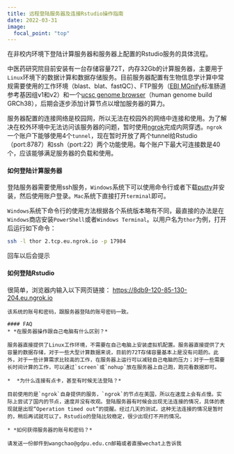 ```yaml
---
title: 远程登陆服务器及连接Rstudio操作指南
date: 2022-03-31
image:
  focal_point: "top"
---
```


在非校内环境下登陆计算服务器和服务器上配置的Rstudio服务的具体流程。
<!--more-->


中医药研究院目前安装有一台存储容量72T，内存32Gb的计算服务器，主要用于`Linux`环境下的数据计算和数据存储服务。目前服务器配置有生物信息学计算中常规需要使用的工作环境（blast、blat、fastQC）、FTP服务（[EBI MGnify](https://www.ebi.ac.uk/metagenomics/)标准肠道参考基因组v1和v2）和一个[ucsc genome browser](http://www.genome.ucsc.edu/)（human genome build GRCh38），后期会逐步添加计算节点以增加服务器的算力。

服务器配置的连接网络是校园网，所以无法在校园外的网络中连接和使用。为了解决在校外环境中无法访问该服务器的问题，暂时使用[ngrok](https://ngrok.com/)完成内网穿透。`ngrok`一个账户下能够使用4个`tunnel`，现在暂时开放了两个tunnel给Rstudio（port:8787）和ssh（port:22）两个功能使用。每个账户下最大可连接数是40个，应该能够满足服务器的负载和使用。

#### 如何登陆计算服务器
登陆服务器需要使用ssh服务，`Windows`系统下可以使用命令行或者下载[putty](https://www.chiark.greenend.org.uk/~sgtatham/putty/)并安装，然后使用账户登录。`Mac`系统下直接打开`terminal`即可。

`Windows`系统下命令行的使用方法根据各个系统版本略有不同，最直接的办法是在`Windows`商店安装`PowerShell`或者`Windows Terminal`。以用户名为`thor`为例，打开后运行如下命令：
```bash
ssh -l thor 2.tcp.eu.ngrok.io -p 17984
```

回车以后会提示

#### 如何登陆Rstudio
很简单，浏览器内输入以下网页链接：
https://8db9-120-85-130-204.eu.ngrok.io
```
该系统的账号和密码，跟服务器登陆的账号密码一致。

#### FAQ
* *在服务器操作跟自己电脑有什么区别？*

服务器直接提供了Linux工作环境，不需要在自己电脑上安装虚拟机配置。服务器直接提供了大容量的数据存储，对于一些大型计算数据来说，目前的72T存储容量基本上是没有问题的。此外，对于一些计算需求比较高的工作，在服务器上运行可以减轻自己电脑的压力；对于一些需要长时间计算的工作，可以通过`screen`或`nohup`放在服务器上自己跑，跑完看数据即可。

*  *为什么连接有点卡，甚至有时候无法登陆？*

目前使用的是`ngrok`自身提供的服务，`ngrok`的节点在美国，所以在速度上会有点慢。实际上尝试了国内的节点，速度并没有改观。登陆服务器有时候会出现无法连接的情况，具体的表现就是出现“Operation timed out”的提醒。经过几天的测试，这种无法连接的情况是暂时的，稍后再试就可以了。Rstudio的登陆比较稳定，很少出现打不开的情况。

* *如何获得服务器的账号和密码？*

请发送一份邮件到wangchao@gdpu.edu.cn邮箱或者直接wechat上告诉我



